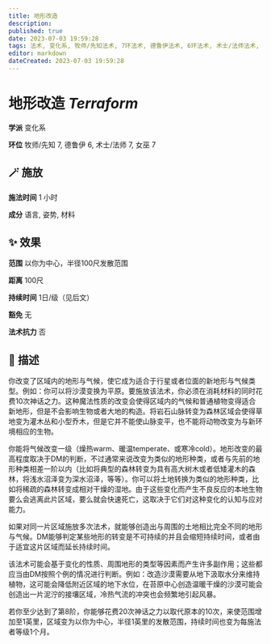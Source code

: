 ```yaml
---
title: 地形改造
description: 
published: true
date: 2023-07-03 19:59:28
tags: 法术, 变化系, 牧师/先知法术, 7环法术, 德鲁伊法术, 6环法术, 术士/法师法术, 女巫法术
editor: markdown
dateCreated: 2023-07-03 19:59:28
---
```


# **地形改造** *Terraform*

**学派** 变化系 

**环位** 牧师/先知 7, 德鲁伊 6, 术士/法师 7, 女巫 7

## 🪄 施放

**施法时间** 1 小时

**成分** 语言, 姿势, 材料

## ✨ 效果  

**范围** 以你为中心，半径100尺发散范围

**距离** 100尺  

**持续时间** 1日/级（见后文） 

**豁免** 无

**法术抗力** 否

## 📖 描述

你改变了区域内的地形与气候，使它成为适合于行星或者位面的新地形与气候类型。例如：你可以将沙漠变换为平原。要施放该法术，你必须在消耗材料的同时花费10次神话之力。这种魔法性质的改变会使得区域内的气候和普通植物变得适合新地形，但是不会影响生物或者大地的构造。将岩石山脉转变为森林区域会使得草地变为灌木丛和小型乔木，但是它并不能使山脉变平，也不能将动物改变为与新环境相应的生物。

你能将气候改变一级（燥热warm、暖温temperate、或寒冷cold）。地形改变的最高程度取决于DM的判断，不过通常来说改变为类似的地形种类，或者与先前的地形种类相差一阶以内（比如将典型的森林转变为具有高大树木或者低矮灌木的森林，将浅水沼泽变为深水沼泽，等等）。你可以将土地转换为类似的地形种类，比如将稀疏的森林转变成相对干燥的湿地。由于这些变化而产生不良反应的本地生物要么会逃离此片区域，要么就会快速死亡，这取决于它们对这种变化的认知与应对能力。

如果对同一片区域施放多次法术，就能够创造出与周围的土地相比完全不同的地形与气候。DM能够判定某些地形的转变是不可持续的并且会缩短持续时间，或者由于适宜这片区域而延长持续时间。

该法术可能会基于变化的性质、周围地形的类型等因素而产生许多副作用；这些都应当由DM按照个例的情况进行判断。例如：改造沙漠需要从地下汲取水分来维持植物，这可能会降低附近区域的地下水位，在苔原中心创造温暖干燥的沙漠可能会创造出一片泥泞的接壤区域，冷热气流的冲突也会频繁地引起风暴。

若你至少达到了第8阶，你能够花费20次神话之力以取代原本的10次，来使范围增加至1英里，区域变为以你为中心，半径1英里的发散范围，持续时间也变为每施法者等级1个月。
    